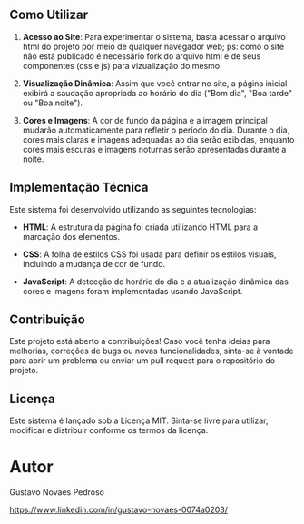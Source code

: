 ## Como Utilizar

1. **Acesso ao Site**: Para experimentar o sistema, basta acessar o arquivo html do projeto por meio de qualquer navegador web; ps: como o site não está publicado é necessário fork do arquivo html e de seus componentes (css e js) para vizualização do mesmo.

2. **Visualização Dinâmica**: Assim que você entrar no site, a página inicial exibirá a saudação apropriada ao horário do dia ("Bom dia", "Boa tarde" ou "Boa noite").

3. **Cores e Imagens**: A cor de fundo da página e a imagem principal mudarão automaticamente para refletir o período do dia. Durante o dia, cores mais claras e imagens adequadas ao dia serão exibidas, enquanto cores mais escuras e imagens noturnas serão apresentadas durante a noite.

## Implementação Técnica

Este sistema foi desenvolvido utilizando as seguintes tecnologias:

- **HTML**: A estrutura da página foi criada utilizando HTML para a marcação dos elementos.

- **CSS**: A folha de estilos CSS foi usada para definir os estilos visuais, incluindo a mudança de cor de fundo.

- **JavaScript**: A detecção do horário do dia e a atualização dinâmica das cores e imagens foram implementadas usando JavaScript.

## Contribuição

Este projeto está aberto a contribuições! Caso você tenha ideias para melhorias, correções de bugs ou novas funcionalidades, sinta-se à vontade para abrir um problema ou enviar um pull request para o repositório do projeto.

## Licença

Este sistema é lançado sob a Licença MIT. Sinta-se livre para utilizar, modificar e distribuir conforme os termos da licença.

# Autor

Gustavo Novaes Pedroso

https://www.linkedin.com/in/gustavo-novaes-0074a0203/
